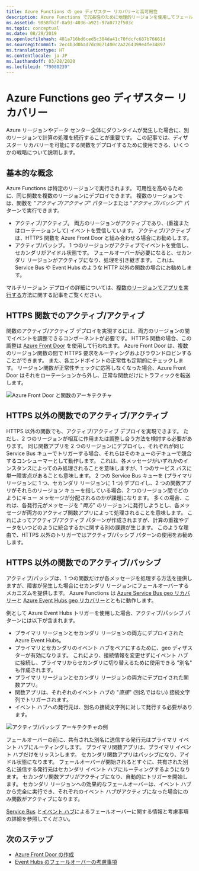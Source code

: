 ```yaml
---
title: Azure Functions の geo ディザスター リカバリーと高可用性
description: Azure Functions で冗長性のために地理的リージョンを使用してフェールオーバーする方法。
ms.assetid: 9058fb2f-8a93-4036-a921-97a0772f503c
ms.topic: conceptual
ms.date: 08/29/2019
ms.openlocfilehash: 481a716bd6ced5c304da41c70fdcfc687b76661d
ms.sourcegitcommit: 2ec4b3d0bad7dc0071400c2a2264399e4fe34897
ms.translationtype: HT
ms.contentlocale: ja-JP
ms.lasthandoff: 03/28/2020
ms.locfileid: "79080239"
---
```

# <a name="azure-functions-geo-disaster-recovery"></a>Azure Functions geo ディザスター リカバリー

Azure リージョンやデータ センター全体にダウンタイムが発生した場合に、別のリージョンで計算の処理を続行することが重要です。  この記事では、ディザスター リカバリーを可能にする関数をデプロイするために使用できる、いくつかの戦略について説明します。

## <a name="basic-concepts"></a>基本的な概念

Azure Functions は特定のリージョンで実行されます。  可用性を高めるために、同じ関数を複数のリージョンにデプロイできます。  複数のリージョンでは、関数を "*アクティブ/アクティブ*" パターンまたは "*アクティブ/パッシブ*" パターンで実行できます。  

* アクティブ/アクティブ。 両方のリージョンがアクティブであり、(重複またはローテーションして) イベントを受信しています。 アクティブ/アクティブは、HTTPS 関数を Azure Front Door と組み合わせる場合にお勧めします。
* アクティブ/パッシブ。 1 つのリージョンがアクティブでイベントを受信し、セカンダリがアイドル状態です。  フェールオーバーが必要になると、セカンダリ リージョンがアクティブになり、処理を引き継ぎます。  これは、Service Bus や Event Hubs のような HTTP 以外の関数の場合にお勧めします。

マルチリージョン デプロイの詳細については、[複数のリージョンでアプリを実行する](https://docs.microsoft.com/azure/architecture/reference-architectures/app-service-web-app/multi-region)方法に関する記事をご覧ください。

## <a name="activeactive-for-https-functions"></a>HTTPS 関数でのアクティブ/アクティブ

関数のアクティブ/アクティブ デプロイを実現するには、両方のリージョンの間でイベントを調整できるコンポーネントが必要です。  HTTPS 関数の場合、この調整は [Azure Front Door](../frontdoor/front-door-overview.md) を使用して行われます。  Azure Front Door は、複数のリージョン関数の間で HTTPS 要求をルーティングおよびラウンドロビンすることができます。  また、各エンドポイントの正常性も定期的にチェックします。  リージョン関数が正常性チェックに応答しなくなった場合、Azure Front Door はそれをローテーションから外し、正常な関数だけにトラフィックを転送します。  

![Azure Front Door と関数のアーキテクチャ](media/functions-geo-dr/front-door.png)  

## <a name="activeactive-for-non-https-functions"></a>HTTPS 以外の関数でのアクティブ/アクティブ

HTTPS 以外の関数でも、アクティブ/アクティブ デプロイを実現できます。  ただし、2 つのリージョンが相互に作用または調整し合う方法を検討する必要があります。  同じ関数アプリを 2 つのリージョンにデプロイし、それぞれが同じ Service Bus キューでトリガーする場合、それらはそのキューのデキューで競合するコンシューマーとして動作します。  これは、各メッセージがいずれかのインスタンスによってのみ処理されることを意味しますが、1 つのサービス バスに単一障害点があることも意味します。  2 つの Service Bus キューを (プライマリ リージョンに 1 つ、セカンダリ リージョンに 1 つ) デプロイし、2 つの関数アプリがそれらのリージョン キューを指している場合、2 つのリージョン間でどのようにキュー メッセージが分配されるのかが課題になります。  多くの場合、これは、各発行元がメッセージを "*両方*" のリージョンに発行しようとし、各メッセージが両方のアクティブ関数アプリによって処理されることを意味します。  これによってアクティブ/アクティブ パターンが作成されますが、計算の重複やデータをいつどのように統合するかに関する別の課題が生じます。  このような理由で、HTTPS 以外のトリガーではアクティブ/パッシブ パターンの使用をお勧めします。

## <a name="activepassive-for-non-https-functions"></a>HTTPS 以外の関数でのアクティブ/パッシブ

アクティブ/パッシブは、1 つの関数だけが各メッセージを処理する方法を提供しますが、障害が発生した場合にセカンダリ リージョンにフェールオーバーするメカニズムを提供します。  Azure Functions は [Azure Service Bus geo リカバリー](../service-bus-messaging/service-bus-geo-dr.md)と [Azure Event Hubs geo リカバリー](../event-hubs/event-hubs-geo-dr.md)とともに動作します。

例として Azure Event Hubs トリガーを使用した場合、アクティブ/パッシブ パターンには以下が含まれます。

* プライマリ リージョンとセカンダリ リージョンの両方にデプロイされた Azure Event Hubs。
* プライマリとセカンダリのイベント ハブをペアにするために、geo ディザスターが有効になります。  これにより、接続情報を変更せずにイベント ハブに接続し、プライマリからセカンダリに切り替えるために使用できる "別名" も作成されます。
* プライマリ リージョンとセカンダリ リージョンの両方にデプロイされた関数アプリ。
* 関数アプリは、それぞれのイベント ハブの "*直接*" (別名ではない) 接続文字列でトリガーされます。 
* イベント ハブへの発行元は、別名の接続文字列に対して発行する必要があります。 

![アクティブ/パッシブ アーキテクチャの例](media/functions-geo-dr/active-passive.png)

フェールオーバーの前に、共有された別名に送信する発行元はプライマリ イベント ハブにルーティングします。  プライマリ関数アプリは、プライマリ イベント ハブだけをリッスンします。  セカンダリ関数アプリはパッシブになり、アイドル状態になります。  フェールオーバーが開始されるとすぐに、共有された別名に送信する発行元はセカンダリ イベント ハブにルーティングするようになります。  セカンダリ関数アプリがアクティブになり、自動的にトリガーを開始します。  セカンダリ リージョンへの効果的なフェールオーバーは、イベント ハブから完全に実行でき、それぞれのイベント ハブがアクティブになった場合にのみ関数がアクティブになります。

[Service Bus](../service-bus-messaging/service-bus-geo-dr.md) と[イベント ハブ](../event-hubs/event-hubs-geo-dr.md)によるフェールオーバーに関する情報と考慮事項の詳細を参照してください。

## <a name="next-steps"></a>次のステップ

* [Azure Front Door の作成](../frontdoor/quickstart-create-front-door.md)
* [Event Hubs のフェールオーバーの考慮事項](../event-hubs/event-hubs-geo-dr.md#considerations)
